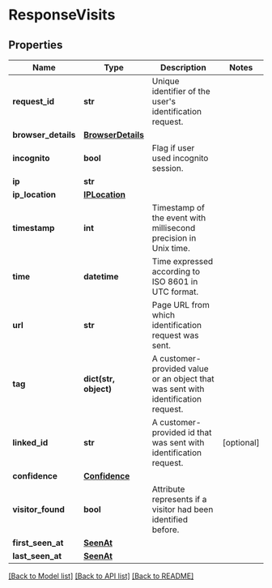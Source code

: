 # ResponseVisits

## Properties
Name | Type | Description | Notes
------------ | ------------- | ------------- | -------------
**request_id** | **str** | Unique identifier of the user&#x27;s identification request. | 
**browser_details** | [**BrowserDetails**](BrowserDetails.md) |  | 
**incognito** | **bool** | Flag if user used incognito session. | 
**ip** | **str** |  | 
**ip_location** | [**IPLocation**](IPLocation.md) |  | 
**timestamp** | **int** | Timestamp of the event with millisecond precision in Unix time. | 
**time** | **datetime** | Time expressed according to ISO 8601 in UTC format. | 
**url** | **str** | Page URL from which identification request was sent. | 
**tag** | **dict(str, object)** | A customer-provided value or an object that was sent with identification request. | 
**linked_id** | **str** | A customer-provided id that was sent with identification request. | [optional] 
**confidence** | [**Confidence**](Confidence.md) |  | 
**visitor_found** | **bool** | Attribute represents if a visitor had been identified before. | 
**first_seen_at** | [**SeenAt**](SeenAt.md) |  | 
**last_seen_at** | [**SeenAt**](SeenAt.md) |  | 

[[Back to Model list]](../README.md#documentation-for-models) [[Back to API list]](../README.md#documentation-for-api-endpoints) [[Back to README]](../README.md)

